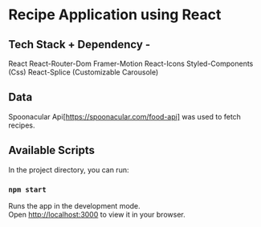 # Recipe Application using React

## Tech Stack + Dependency -
React
React-Router-Dom
Framer-Motion
React-Icons
Styled-Components (Css)
React-Splice (Customizable Carousole)


## Data 
Spoonacular Api[https://spoonacular.com/food-api] was used to fetch recipes.

## Available Scripts
In the project directory, you can run:
### `npm start`

Runs the app in the development mode.\
Open [http://localhost:3000](http://localhost:3000) to view it in your browser.